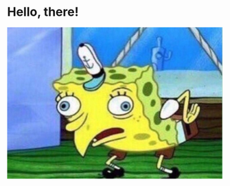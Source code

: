 # Hello, there!

![alt spongebob meme](https://github.com/wenigercedes/wenigercedes.github.io/blob/main/Mocking-Spongebob.jpg)
